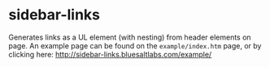 # sidebar-links
Generates links as a UL element (with nesting) from header elements on page. An example page can be
found on the `example/index.htm` page, or by clicking here: <http://sidebar-links.bluesaltlabs.com/example/> 